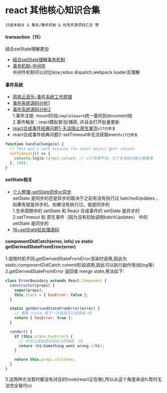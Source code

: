 # react 其他核心知识合集 
`15版本相关 & 事务/事件机制 & 优秀开源项目汇总 等`

#### transaction（15）
  结合setState理解更加
  - [结合setState理解事务机制](https://juejin.cn/post/6844903511478697998)  
  - [事务机制-中间件](https://www.yuque.com/stickmyc/react-analysis/gbbysx)  
  中间件机制可以对比koa,redux dispatch,webpack loader去理解  

#### 事件系统
  - [网易云音乐-事件系统工作原理](https://juejin.cn/post/6909271104440205326)
  - [事件系统源码分析1](https://juejin.cn/post/6844903538762448910)
  - [事件系统源码分析2](https://github.com/yangdui/blog/issues/20)  
  1.事件注册: mount阶段`completework`统一委托到document层  
  2.事件触发：react模拟冒泡/捕获, 并且会打开批量更新 
  - [react合成事件经典问题1-无法阻止原生冒泡](https://github.com/facebook/react/issues/4335)`v17已修复`
  - react合成事件经典问题2-setTimeout中无法获取event`v17已修复`
  ```js
  function handleChange(e) {
    // This won't work because the event object gets reused.
    setTimeout(() => {
      console.log(e.target.value); // v17前拿不到，为了复用该对象已被重置
    }, 100);
  }
  ```
#### setState相关
  - [个人整理-setState同步or异步](https://wiki.n.miui.com/pages/viewpage.action?pageId=549096496)  
    setState 是同步的还是异步的取决于之前有没有执行过 batchedUpdates ，如果有就是异步的。如果没有执行过，就是同步的  
    1.生命周期中的 setState 和 React 合成事件的 setState 是异步的  
    2.setTimeout 和 原生事件（因为没有初始调用batchUpdates） 中的 setState 是同步的 
  - [16+setState批处理源码](https://zhuanlan.zhihu.com/p/56507101)

#### componentDidCatch(error, info) vs static getDerivedStateFromError(error)
  1.调用时机不同,getDerivedStateFromError渲染时调用,因此为static;componentDidCatch commit阶段调用,因此可以执行副作用(如log等)  
  2.getDerivedStateFromError 返回值 merge state,用法如下:   
  ```js
  class ErrorBoundary extends React.Component {
    constructor(props) {
      super(props);
      this.state = { hasError: false };
    }

    static getDerivedStateFromError(error) {
      // 更新 state 使下一次渲染可以显降级 UI
      return { hasError: true };
    }

    render() {
      if (this.state.hasError) {
        // 你可以渲染任何自定义的降级  UI
        return <h1>Something went wrong.</h1>;
      }

      return this.props.children;
    }
  }
  ```
  3.这两种方法暂时都没有对应的hook(react正在做),所以从这个角度来说fc暂时无法完全替代cc